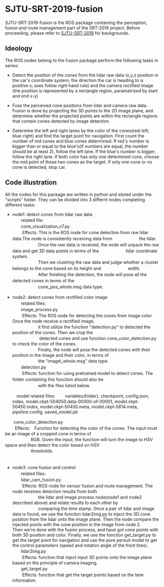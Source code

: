 # SJTU-SRT-2019-fusion
SJTU-SRT-2019-fusion is the ROS package containing the perception, fusion and route management part of the SRT-2019 project. Before proceeding, please refer to [SJTU-SRT-2019](https://github.com/CenturyLiu/SJTU-SRT-2019) for backgrounds.
## Ideology
The ROS nodes belong to the fusion package perform the following tasks in series: 
* Detect the position of the cones from the lidar raw data (x,y,z position in the car's coordinate system; the direction the car is heading to is positive x; axes follow right hand rule) and the camera rectified image (the position is represented by a rectangle region, paramatrized by start and end x-y)

* Fuse the perceived cone positions from lidar and camera raw data. Fusion is done by projecting the 3D points to the 2D image plane, and determine whether the projected points are within the rectangle regions that contain cones detected by image detection.

* Determine the left and right lanes by the color of the cones(red-left; blue-right) and find the target point for navigation. First count the number of red cones and blue cones determined. If red's number is bigger than or equal to the blue's(if numbers are equal, the number should be at least 2), follow the left lane. If the blue's number is bigger, follow the right lane. If both color has only one determined cone, choose the mid point of those two cones as the target. If only one cone or no cone is detected, stop car.

## Code illustration
All the codes for this package are written in python and stored under the "scripts" folder. They can be divided into 3 differnt nodes completing different tasks:
* node1: detect cones from lidar raw data <br>
　　related file: <br>
　　cone_visualization_v7.py <br>
　　    Effects:   This is the ROS node for cone detection from raw lidar data.The node is consistently receiving data from 　　　　　　the lidar.<br>     　　　　　　Once the raw data is received, the node will unpack the raw data and get 3D data points in terms of the 　　　　　　lidar coordinate system.  <br> 　　　　　　Then we clustring the raw data and judge whether a cluster belongs to the cone based on its height and 　　　　　　width. <br>　　　　　　After finishing the detection, the node will pose all the detected cones in terms of the　<br> 　　　　　　cone_pos_whole.msg data type.

* node2: detect cones from rectified color image　<br>
　　related files: <br>
　　image_process.py　<br>
　　    Effects: The ROS node for detecting the cones from image color. Once the node receive a rectified image, <br> 　　　　　　it first utilize the function "detection.py" to detected the position of the cones. Then we crop the <br>　　　　　　 detected cones and use function cone_color_detection.py to check the color of the cones. <br>　　　　　　Finally, the node will pose the detected cones with their position in the image and their color, in terms of <br> 　　　　　　the "imagel_whole.msg" data type. <br>
　　detection.py　<br>
　　    Effects: function for using pretrained model to detect cones. The folder containing this function should also be　<br> 　　　　　　with the files listed below.<br>
  
  　model related files: 
　　variables(folder), checkpoint, config.json, index, model.ckpt-504050.data-00000-of-00001, model.ckpt-50450.index, model.ckpt-50450.meta, model.ckpt-5814.meta, pipeline.config, saved_model.pb <br>
  
 　　cone_color_detection.py <br>
 　　    Effects:　Function for detecting the color of the cones. The input must be an image of a cropped cone in terms of <br> 　　　　　　RGB. Given the input, the function will turn the image to HSV space and then detect the color based on HSV <br> 　　　　　　thresholds. <br>
　　　
* node3: cone fusion and control　 <br>
　　related files: <br>
　　lidar_cam_fusion.py<br>
　　    Effects: ROS node for sensor fusion and route management. The node receives detection results from both <br> 　　　　　　the lidar and image process node(node1 and node2 described above) and relate results to each other by <br>　　　　　　comparing the time stamp. Once a pair of lidar and image data is found, we use the function lidar2img.py to inject the 3D cone position from the lidar onto the image plane. Then the node compare the injected points with the cone position in the image from node 2.<br> Then we're done with the fusion process, and have got cone points with both 3D position and color. Finally, we use the function get_target.py to get the target point for navigation and use the pure persuit model to get the control parameters (speed and rotation angle of the front tires). <br>
　　lidar2img.py<br>
　　    Effects: function that inject input 3D points onto the image plane based on the principle of camera imaging.<br>
　　get_target.py<br>
　　    Effects: function that get the target points based on the lane information.<br>
